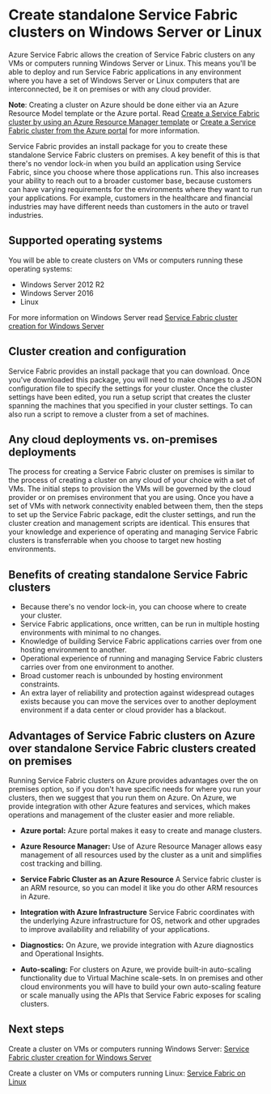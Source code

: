 <properties
   pageTitle="Create Azure Service Fabric clusters on Windows Server and Linux | Microsoft Azure"
   description="Service Fabric clusters run on Windows Server and Linux, which means you'll be able to deploy and host Service Fabric applications anywhere you can run Windows Server or Linux."
   services="service-fabric"
   documentationCenter=".net"
   authors="Chackdan"
   manager="timlt"
   editor=""/>

<tags
   ms.service="service-fabric"
   ms.devlang="dotNet"
   ms.topic="article"
   ms.tgt_pltfrm="NA"
   ms.workload="NA"
   ms.date="03/27/2016"
   ms.author="chackdan"/>

# Create standalone Service Fabric clusters on Windows Server or Linux
Azure Service Fabric allows the creation of Service Fabric clusters on any VMs or computers running Windows Server or Linux. This means you'll be able to deploy and run Service Fabric applications in any environment where you have a set of Windows Server or Linux computers that are interconnected, be it on premises or with any cloud provider.

**Note**: Creating a cluster on Azure should be done either via an Azure Resource Model template or the Azure portal. Read [Create a Service Fabric cluster by using an Azure Resource Manager template](service-fabric-cluster-creation-via-arm.md) or [Create a Service Fabric cluster from the Azure portal](service-fabric-cluster-creation-via-portal.md) for more information.

Service Fabric provides an install package for you to create these standalone Service Fabric clusters on premises. A key benefit of this is that there's no vendor lock-in when you build an application using Service Fabric, since you choose where those applications run. This also increases your ability to reach out to a broader customer base, because customers can have varying requirements for the environments where they want to run your applications. For example, customers in the healthcare and financial industries may have different needs than customers in the auto or travel industries.

## Supported operating systems
You will be able to create clusters on VMs or computers running these operating systems:
* Windows Server 2012 R2
* Windows Server 2016
* Linux

For more information on Windows Server read [Service Fabric cluster creation for Windows Server](service-fabric-cluster-creation-for-windows-server.md)

## Cluster creation and configuration
Service Fabric provides an install package that you can download. Once you've downloaded this package, you will need to make changes to a JSON configuration file to specify the settings for your cluster. Once the cluster settings have been edited, you run a setup script that creates the cluster spanning the machines that you specified in your cluster settings. To can also run a script to remove a cluster from a set of machines.

## Any cloud deployments vs. on-premises deployments
The process for creating a Service Fabric cluster on premises is similar to the process of creating a cluster on any cloud of your choice with a set of VMs. The initial steps to provision the VMs will be governed by the cloud provider or on premises environment that you are using. Once you have a set of VMs with network connectivity enabled between them, then the steps to set up the Service Fabric package, edit the cluster settings, and run the cluster creation and management scripts are identical. This ensures that your knowledge and experience of operating and managing Service Fabric clusters is transferrable when you choose to target new hosting environments.

## Benefits of creating standalone Service Fabric clusters
* Because there's no vendor lock-in, you can choose where to create your cluster.
* Service Fabric applications, once written, can be run in multiple hosting environments with minimal to no changes.
* Knowledge of building Service Fabric applications carries over from one hosting environment to another.
* Operational experience of running and managing Service Fabric clusters carries over from one environment to another.
* Broad customer reach is unbounded by hosting environment constraints.
* An extra layer of reliability and protection against widespread outages exists because you can move the services over to another deployment environment if a data center or cloud provider has a blackout.

## Advantages of Service Fabric clusters on Azure over standalone Service Fabric clusters created on premises
Running Service Fabric clusters on Azure provides advantages over the on premises option, so if you don't have specific needs for where you run your clusters, then we suggest that you run them on Azure. On Azure, we provide integration with other Azure features and services, which makes operations and management of the cluster easier and more reliable.

* **Azure portal:** Azure portal makes it easy to create and manage clusters.

* **Azure Resource Manager:** Use of Azure Resource Manager allows easy management of all resources used by the cluster as a unit and simplifies cost tracking and billing.
* **Service Fabric Cluster as an Azure Resource** A Service fabric cluster is an ARM resource, so you can model it like you do other ARM resources in Azure.
* **Integration with Azure Infrastructure** Service Fabric coordinates with the underlying Azure infrastructure for OS, network and other upgrades to improve availability and reliability of your applications.  
* **Diagnostics:** On Azure, we provide integration with Azure diagnostics and Operational Insights.
* **Auto-scaling:** For clusters on Azure, we provide built-in auto-scaling functionality due to Virtual Machine scale-sets. In on premises and other cloud environments you will have to build your own auto-scaling feature or scale manually using the APIs that Service Fabric exposes for scaling clusters.

## Next steps
Create a cluster on VMs or computers running Windows Server: [Service Fabric cluster creation for Windows Server](service-fabric-cluster-creation-for-windows-server.md)

Create a cluster on VMs or computers running Linux: [Service Fabric on Linux](service-fabric-linux-overview.md)
